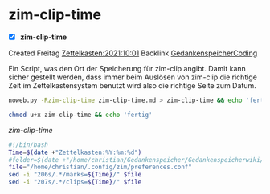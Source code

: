 # zim-clip-time

- [X] **zim-clip-time**

Created Freitag [Zettelkasten:2021:10:01]()
Backlink [GedankenspeicherCoding](../GedankenspeicherCoding.md)


Ein Script, was den Ort der Speicherung für zim-clip angibt. Damit kann sicher gestellt werden, dass immer beim Auslösen von zim-clip die richtige Zeit im Zettelkastensystem benutzt wird also die richtige Seite zum Datum. 

```bash
noweb.py -Rzim-clip-time zim-clip-time.md > zim-clip-time && echo 'fertig'
```


```bash
chmod u+x zim-clip-time && echo 'fertig'
```

*zim-clip-time*
```bash
#!/bin/bash
Time=$(date +"Zettelkasten:%Y:%m:%d")
#folder=$(date +"/home/christian/Gedankenspeicher/Gedankenspeicherwiki/Zettelkasten/%Y/%m/%d" -r "$1")
file="/home/christian/.config/zim/preferences.conf"
sed -i "206s/.*/marks=${Time}/" $file
sed -i "207s/.*/clips=${Time}/" $file
```



